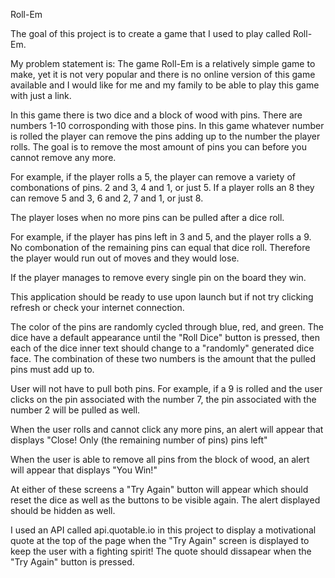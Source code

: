 Roll-Em

The goal of this project is to create a game that I used to play called Roll-Em.

My problem statement is: The game Roll-Em is a relatively simple game to make, yet it is not very popular and there is no online version of this game available and I would like for me and my family to be able to play this game with just a link.

In this game there is two dice and a block of wood with pins. There are numbers 1-10 corrosponding with those pins. In this game whatever number is rolled the player can remove the pins adding up to the number the player rolls. The goal is to remove the most amount of pins you can before you cannot remove any more.

For example, if the player rolls a 5, the player can remove a variety of combonations of pins. 2 and 3, 4 and 1, or just 5. If a player rolls an 8 they can remove 5 and 3, 6 and 2, 7 and 1, or just 8.

The player loses when no more pins can be pulled after a dice roll.

For example, if the player has pins left in 3 and 5, and the player rolls a 9. No combonation of the remaining pins can equal that dice roll. Therefore the player would run out of moves and they would lose.

If the player manages to remove every single pin on the board they win.

This application should be ready to use upon launch but if not try clicking refresh or check your internet connection.

The color of the pins are randomly cycled through blue, red, and green. The dice have a default appearance until the "Roll Dice" button is pressed, then each of the dice inner text should change to a "randomly" generated dice face. The combination of these two numbers is the amount that the pulled pins must add up to.

User will not have to pull both pins. For example, if a 9 is rolled and the user clicks on the pin associated with the number 7, the pin associated with the number 2 will be pulled as well.

When the user rolls and cannot click any more pins, an alert will appear that displays "Close! Only (the remaining number of pins) pins left"

When the user is able to remove all pins from the block of wood, an alert will appear that displays "You Win!"

At either of these screens a "Try Again" button will appear which should reset the dice as well as the buttons to be visible again. The alert displayed should be hidden as well.

I used an API called api.quotable.io in this project to display a motivational quote at the top of the page when the "Try Again" screen is displayed to keep the user with a fighting spirit! The quote should dissapear when the "Try Again" button is pressed.